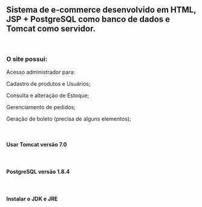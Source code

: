 
<h2>Sistema de e-commerce desenvolvido em HTML, JSP + PostgreSQL como banco de dados e Tomcat como servidor.</h2> 
 <br/>
<h3>O site possui:</h3> 
<p>Acesso administrador para: </p>
<p>Cadastro de produtos e Usuários; </p>
<p>Consulta e alteração de Estoque; </p>
<p>Gerenciamento de pedidos; </p>
<p>Geração de boleto (precisa de alguns elementos);</p>
<br/>
<h4>Usar Tomcat versão 7.0</h4>
<br/>
<h4>PostgreSQL versão 1.8.4</h4>
<br/>
<h4>Instalar o JDK e JRE</h4>